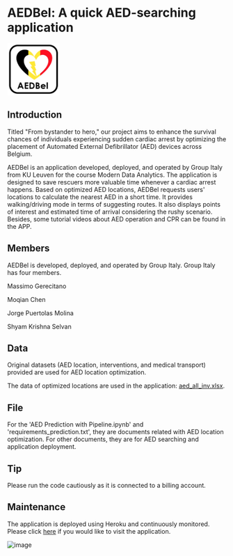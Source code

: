 # AEDBel: A quick AED-searching application

<img src="AED_Bel.png" alt="APP icon" width="120" height="120">

## Introduction ##

Titled "From bystander to hero," our project aims to enhance the survival chances of individuals experiencing sudden cardiac arrest by optimizing the placement of Automated External Defibrillator (AED) devices across Belgium.

AEDBel is an application developed, deployed, and operated by Group Italy from KU Leuven for the course Modern Data Analytics. The application is designed to save rescuers more valuable time whenever a cardiac arrest happens. Based on optimized AED locations, AEDBel requests users' locations to calculate the nearest AED in a short time. It provides walking/driving mode in terms of suggesting routes. It also displays points of interest and estimated time of arrival considering the rushy scenario. Besides, some tutorial videos about AED operation and CPR can be found in the APP.

## Members ##
AEDBel is developed, deployed, and operated by Group Italy. Group Italy has four members.

Massimo Gerecitano

Moqian Chen

Jorge Puertolas Molina

Shyam Krishna Selvan

## Data ##

Original datasets (AED location, interventions, and medical transport) provided are used for AED location optimization.

The data of optimized locations are used in the application: [aed_all_inv.xlsx](https://github.com/Moqian1122/aedbel/blob/main/aed_all_inv.xlsx).

## File ##

For the 'AED Prediction with Pipeline.ipynb' and 'requirements_prediction.txt', they are documents related with AED location optimization. For other documents, they are for AED searching and application deployment.

## Tip ##

Please run the code cautiously as it is connected to a billing account.

## Maintenance ##

The application is deployed using Heroku and continuously monitored. Please click [here](https://aedbel-4bb7a00847c1.herokuapp.com/) if you would like to visit the application. 

![image](https://github.com/Moqian1122/aedbel/assets/162614386/66fac628-8fdd-48b6-9305-82f374e2c0d7)
